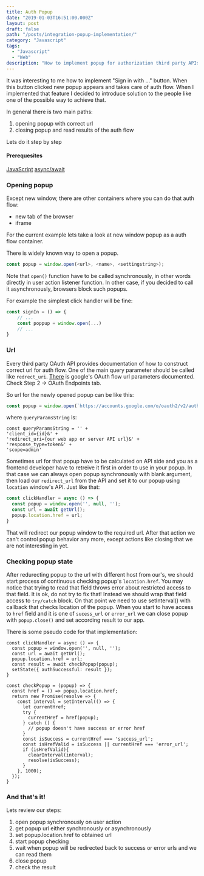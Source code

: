 ```yaml
---
title: Auth Popup
date: "2019-01-03T16:51:00.000Z"
layout: post
draft: false
path: "/posts/integration-popup-implementation/"
category: "Javascript"
tags:
  - "Javascript"
  - "Web"
description: "How to implement popup for authorization third party APIs"
---
```


It was interesting to me how to implement "Sign in with ..." button. When this button
clicked new popup appears and takes care of auth flow. When I implemented that feature
I decided to introduce solution to the people like one of the possible way to achieve that.

In general there is two main paths:

1. opening popup with correct url
2. closing popup and read results of the auth flow

Lets do it step by step

#### Prerequesites
[JavaScript](https://en.wikipedia.org/wiki/JavaScript)
[async/await](https://hackernoon.com/understanding-async-await-in-javascript-1d81bb079b2c)


### Opening popup

Except new window, there are other containers where you can do that auth flow:

* new tab of the browser
* iframe

For the current example lets take a look at new window popup as a auth flow container.

There is widely known way to open a popup.

```javascript
const popup = window.open(<url>, <name>, <settingstring>);
```

Note that `open()` function have to be called synchronously, in other words directly
in user action listener function. In other case, if you decided to call it asynchronously,
browsers block such popups.

For example the simplest click handler will be fine:

```javascript
const signIn = () => {
	// ...
	const poppup = window.open(...)
	// ...
}
```

### Url

Every third party OAuth API provides documentation of how to construct correct url for
auth flow. One of the main query parameter should be called like `redrect_uri`.
[There](https://developers.google.com/identity/protocols/OAuth2UserAgent) is google's OAuth flow url parameters documented.
Check Step 2 -> OAuth Endpoints tab.

So url for the newly opened popup can be like this:

```javascript
const popup = window.open(`https://accounts.google.com/o/oauth2/v2/auth?${queryParamsString}`);

```

where `queryParamsString` is:

```
const queryParamsString = '' +
'client_id={id}&' +
'redirect_uri={our web app or server API url}&' +
'response_type=token&' +
'scope=admin'
```

Sometimes url for that popup have to be calculated on API side and you as a frontend developer
have to retreive it first in order to use in your popup. In that case we can always open
popup synchronously with blank <url> argument, then load our `redirect_url` from the API and
set it to our popup using `location` window's API. Just like that:

```javascript
const clickHandler = async () => {
  const popup = window.open('', null, '');
  const url = await getUrl();
  popup.location.href = url;
}

```

That will redirect our popup window to the required url. After that action we can't control
popup behavior any more, except actions like closing that we are not interesting in yet.

### Checking popup state

After redurecting popup to the url with different host from our's, we should start process of
continuous checking popup's `location.href`. You may notice that trying to read that field
throws error about restricted access to that field. It is ok, do not try to fix that!
Instead we should wrap that field access to `try/catch` block.
On that point we need to use setInterval() with callback that checks location of the popup.
When you start to have access to `href` field and it is one of `sucess_url` or `error_url` we can
close popup with `popup.close()` and set according result to our app.

There is some pseudo code for that implementation:

```
const clickHandler = async () => {
  const popup = window.open('', null, '');
  const url = await getUrl();
  popup.location.href = url;
  const result = await checkPopup(popup);
  setState({ authSuccessful: result });
}

const checkPopup = (popup) => {
  const href = () => popup.location.href;
  return new Promise(resolve => {
    const interval = setInterval(() => {
      let currentHref; 
      try {
        currentHref = href(popup);
      } catch () {
        // popup doesn't have success or error href
      }
      const isSuccess = currentHref === 'success_url';
      const isHrefValid = isSuccess || currentHref === 'error_url';
      if (isHrefValid){
        clearInterval(interval);
        resolve(isSuccess);
      }
    }, 1000);  
  });
}
```

### And that's it!

Lets review our steps:

1. open popup synchronously on user action
2. get popup url either synchronously or asynchronously
3. set popup.location.href to obtained url
4. start popup checking
5. wait when popup will be redirected back to success or error urls and we can read them
6. close popup
7. check the result
